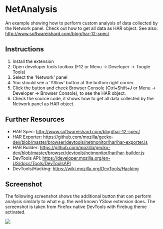 NetAnalysis
===========
An example showing how to perform custom analysis of data collected by
the Network panel. Check out how to get all data as HAR object.
See also: http://www.softwareishard.com/blog/har-12-spec/

Instructions
------------
1. Install the extension
2. Open developer tools toolbox (F12 or Menu -> Developer -> Toogle Tools)
3. Select the 'Network' panel
4. You should see a 'YSlow' button at the bottom right corner.
5. Click the button and check Browser Console (Ctrl+Shift+J or Menu -> Developer -> Browser Console),
to see the HAR object.
6. Check the source code, it shows how to get all data collected by the Network panel as HAR object.

Further Resources
-----------------
* HAR Spec: http://www.softwareishard.com/blog/har-12-spec/
* HAR Exporter: https://github.com/mozilla/gecko-dev/blob/master/browser/devtools/netmonitor/har/har-exporter.js
* HAR Builder: https://github.com/mozilla/gecko-dev/blob/master/browser/devtools/netmonitor/har/har-builder.js
* DevTools API: https://developer.mozilla.org/en-US/docs/Tools/DevToolsAPI
* DevTools/Hacking: https://wiki.mozilla.org/DevTools/Hacking


Screenshot
----------
The following screenshot shows the additional button that can perform
analysis similarly to what e.g. the well known YSlow extension does.
The screenshot is taken from Firefox native DevTools with Firebug
theme activated.

![](https://raw.githubusercontent.com/firebug/devtools-extension-examples/master/NetAnalysis/docs/images/yslow-button.png)
